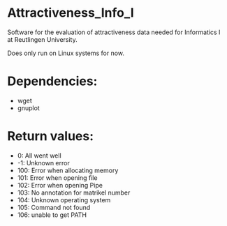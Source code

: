 # Attractiveness_Info_I
Software for the evaluation of attractiveness data needed for Informatics I at Reutlingen University.

Does only run on Linux systems for now.

# Dependencies:
- wget
- gnuplot

# Return values:
- 0: All went well
- -1: Unknown error
- 100: Error when allocating memory
- 101: Error when opening file
- 102: Error when opening Pipe
- 103: No annotation for matrikel number
- 104: Unknown operating system
- 105: Command not found
- 106: unable to get PATH